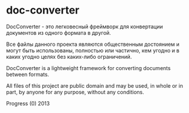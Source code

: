 doc-converter
=============

DocConverter - это легковесный фреймворк для конвертации документов из одного формата в другой.

Все файлы данного проекта являются общественным достоянием и могут быть использованы,
полностью или частично, кем угодно и в каких угодно целях без каких-либо ограничений.


DocConverter is a lightweight framework for converting documents between formats.

All files of this project are public domain and may be used, in whole or in part,
by anyone for any purpose, without any conditions.

Progress (0) 2013
